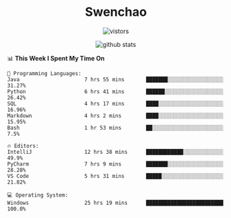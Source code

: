 <h1 align="center">Swenchao</h3>

<p align="center">
  <img src="https://visitor-badge.glitch.me/badge?page_id=Swenchao" alt="vistors" />
</p>

<p align="center">
  <img src="https://github-readme-stats.vercel.app/api?username=Swenchao&count_private=true&show_icons=true&theme=vue-dark&hide_title=true" alt="github stats" />
</p>

<!--START_SECTION:waka-->
📊 **This Week I Spent My Time On** 

```text
💬 Programming Languages: 
Java                     7 hrs 55 mins       ███████░░░░░░░░░░░░░░░░░░   31.27% 
Python                   6 hrs 41 mins       ██████░░░░░░░░░░░░░░░░░░░   26.42% 
SQL                      4 hrs 17 mins       ████░░░░░░░░░░░░░░░░░░░░░   16.96% 
Markdown                 4 hrs 2 mins        ████░░░░░░░░░░░░░░░░░░░░░   15.95% 
Bash                     1 hr 53 mins        ██░░░░░░░░░░░░░░░░░░░░░░░   7.5%

🔥 Editors: 
IntelliJ                 12 hrs 38 mins      ████████████░░░░░░░░░░░░░   49.9% 
PyCharm                  7 hrs 9 mins        ███████░░░░░░░░░░░░░░░░░░   28.28% 
VS Code                  5 hrs 31 mins       █████░░░░░░░░░░░░░░░░░░░░   21.82%

💻 Operating System: 
Windows                  25 hrs 19 mins      █████████████████████████   100.0%

```


<!--END_SECTION:waka-->

